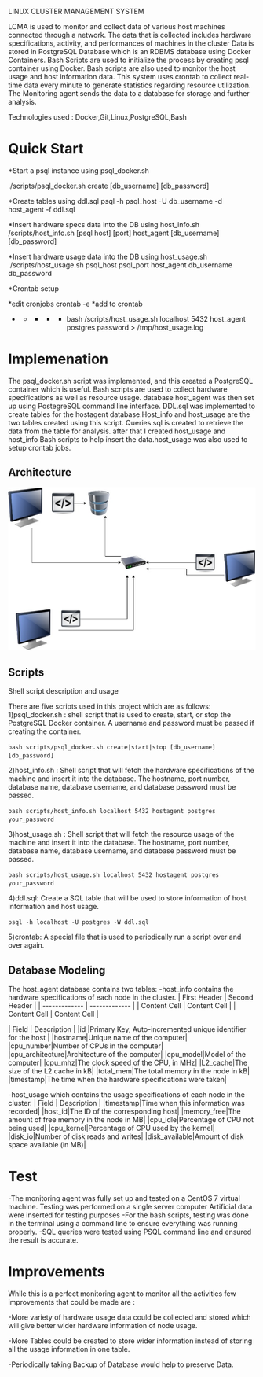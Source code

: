 LINUX CLUSTER MANAGEMENT SYSTEM

LCMA is used to monitor and collect data of various host machines connected through a network. The data that is collected includes hardware specifications, activity, and performances of machines in the cluster
Data is stored in PostgreSQL Database which is an RDBMS database using Docker Containers.
Bash Scripts are used to initialize the process by creating psql container using Docker.
Bash scripts are also used to monitor the host usage and host information data. This system uses crontab to collect real-time data every minute to generate statistics regarding resource utilization.
The Monitoring agent sends the data to a database for storage and further analysis.

Technologies used : Docker,Git,Linux,PostgreSQL,Bash

# Quick Start
*Start a psql instance using psql_docker.sh

./scripts/psql_docker.sh create [db_username] [db_password]

*Create tables using ddl.sql
psql -h psql_host -U db_username -d host_agent -f ddl.sql

*Insert hardware specs data into the DB using host_info.sh
/scripts/host_info.sh [psql host] [port] host_agent [db_username] [db_password]

*Insert hardware usage data into the DB using host_usage.sh
./scripts/host_usage.sh psql_host psql_port host_agent db_username db_password

*Crontab setup

*edit cronjobs
crontab -e
*add to crontab
* * * * * bash <your path>/scripts/host_usage.sh localhost 5432 host_agent postgres password > /tmp/host_usage.log

# Implemenation
The psql_docker.sh script was implemented, and this created a PostgreSQL container which is useful.
Bash scripts are used to collect hardware specifications as well as resource usage.
database host_agent was then set up using PostegreSQL command line interface.
DDL.sql was implemented to create tables for the hostagent database.Host_info and host_usage are the two tables created using this script.
Queries.sql is created to retrieve the data from the table for analysis.
after that I created host_usage and host_info Bash scripts to help insert the data.host_usage was also used to setup crontab jobs.

## Architecture

![architecture](./assets/architecture.jpg)

## Scripts
Shell script description and usage

There are five scripts used in this project which are as follows:
1)psql_docker.sh : shell script that is used to create, start, or stop the PostgreSQL Docker container. A username and password must be passed if creating the container.

````bash scripts/psql_docker.sh create|start|stop [db_username] [db_password]````

2)host_info.sh : Shell script that will fetch the hardware specifications of the machine and insert it into the database. The hostname, port number, database name, database username, and database password must be passed.

````bash scripts/host_info.sh localhost 5432 hostagent postgres your_password````

3)host_usage.sh : Shell script that will fetch the resource usage of the machine and insert it into the database. The hostname, port number, database name, database username, and database password must be passed.

````bash scripts/host_usage.sh localhost 5432 hostagent postgres your_password````

4)ddl.sql: Create a SQL table that will be used to store information of host information and host usage.

````psql -h localhost -U postgres -W ddl.sql````

5)crontab: A special file that is used to periodically run a script over and over again.

## Database Modeling
The host_agent database contains two tables:
-host_info contains the hardware specifications of each node in the cluster.
| First Header  | Second Header |
| ------------- | ------------- |
| Content Cell  | Content Cell  |
| Content Cell  | Content Cell  |


| Field     |  Description |
|id |Primary Key, Auto-incremented unique identifier for the host |
|hostname|Unique name of the computer|
|cpu_number|Number of CPUs in the computer|
|cpu_architecture|Architecture of the computer|
|cpu_model|Model of the computer|
|cpu_mhz|The clock speed of the CPU, in MHz|
|L2_cache|The size of the L2 cache in kB|
|total_mem|The total memory in the node in kB|
|timestamp|The time when the hardware specifications were taken|

-host_usage which contains the usage specifications of each node in the cluster.
| Field        |   Description   |
|timestamp|Time when this information was recorded|
|host_id|The ID of the corresponding host|
|memory_free|The amount of free memory in the node in MB|
|cpu_idle|Percentage of CPU not being used|
|cpu_kernel|Percentage of CPU used by the kernel|
|disk_io|Number of disk reads and writes|
|disk_available|Amount of disk space available (in MB)|

# Test

-The monitoring agent was fully set up and tested on a CentOS 7 virtual machine. Testing was performed on a single server computer
Artificial data were inserted for testing purposes
-For the bash scripts, testing was done in the terminal using a command line to ensure everything was running properly.
-SQL queries were tested using PSQL command line and ensured the result is accurate.


# Improvements

While this is a perfect monitoring agent to monitor all the activities few improvements that could be made are :

-More variety of hardware usage data could be collected and stored which will give better wider hardware information of node usage.

-More Tables could be created to store wider information instead of storing all the usage information in one table.

-Periodically taking Backup of Database would help to preserve Data.

